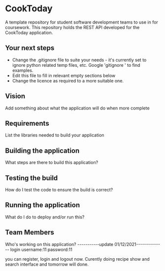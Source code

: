 # CookToday
A template repository for student software development teams to use in for coursework. This repository holds the REST API developed for the CookToday application.

## Your next steps
* Change the .gitignore file to suite your needs - it's currently set to ignore python related temp files, etc. Google 'gitignore <your language>' to find examples.
* Edit this file to fill in relevant empty sections below
* Change the licence as required to a more suitable one. 
  
## Vision
 Add something about what the application will do when more complete
  
## Requirements
  List the libraries needed to build your application
  
## Building the application
 What steps are there to build this application?

## Testing the build
How do I test the code to ensure the build is correct?
  
## Running the application
 What do I do to deploy and/or run this?
  
## Team Members
 Who's working on this application?
-----------update 01/12/2021--------------
login username:11
password:11

you can register, login and logout now. Curently doing recipe show and search interface and tomorrow will done. 




